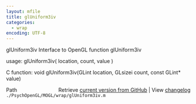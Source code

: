 ```yaml
---
layout: mfile
title: glUniform3iv
categories:
  - wrap
encoding: UTF-8
---
```


glUniform3iv  Interface to OpenGL function glUniform3iv

usage:  glUniform3iv\( location, count, value \)

C function:  void glUniform3iv\(GLint location, GLsizei count, const GLint\* value\)


<div class="code_header" style="text-align:right;">
  <span style="float:left;">Path&nbsp;&nbsp;</span> <span class="counter">Retrieve <a href=
  "https://raw.github.com/Psychtoolbox-3/Psychtoolbox-3/beta/./PsychOpenGL/MOGL/wrap/glUniform3iv.m">current version from GitHub</a> | View <a href=
  "https://github.com/Psychtoolbox-3/Psychtoolbox-3/commits/beta/./PsychOpenGL/MOGL/wrap/glUniform3iv.m">changelog</a></span>
</div>
<div class="code">
  <code>./PsychOpenGL/MOGL/wrap/glUniform3iv.m</code>
</div>
